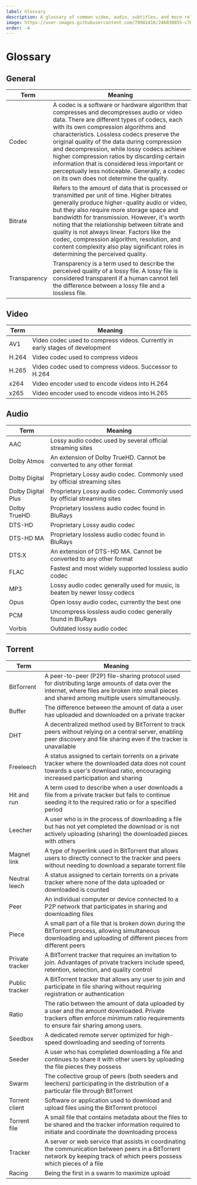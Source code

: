 ```yaml
---
label: Glossary
description: A glossary of common video, audio, subtitles, and more related terms
image: https://user-images.githubusercontent.com/78981416/246030855-c784e898-74a6-4fae-bbfa-1bb4a6bdbac1.gif
order: -4
---
```


# Glossary

## General

| Term         | Meaning                                                                                                                                                                                                                                                                                                                                                                                                                                                                                                                      |
| ------------ | ---------------------------------------------------------------------------------------------------------------------------------------------------------------------------------------------------------------------------------------------------------------------------------------------------------------------------------------------------------------------------------------------------------------------------------------------------------------------------------------------------------------------------- |
| Codec        | A codec is a software or hardware algorithm that compresses and decompresses audio or video data. There are different types of codecs, each with its own compression algorithms and characteristics. Lossless codecs preserve the original quality of the data during compression and decompression, while lossy codecs achieve higher compression ratios by discarding certain information that is considered less important or perceptually less noticeable. Generally, a codec on its own does not determine the quality. |
| Bitrate      | Refers to the amount of data that is processed or transmitted per unit of time. Higher bitrates generally produce higher-quality audio or video, but they also require more storage space and bandwidth for transmission. However, it's worth noting that the relationship between bitrate and quality is not always linear. Factors like the codec, compression algorithm, resolution, and content complexity also play significant roles in determining the perceived quality.                                             |
| Transparency | Transparency is a term used to describe the perceived quality of a lossy file. A lossy file is considered transparent if a human cannot tell the difference between a lossy file and a lossless file.                                                                                                                                                                                                                                                                                                                        |

## Video

| Term  | Meaning                                                                       |
| ----- | ----------------------------------------------------------------------------- |
| AV1   | Video codec used to compress videos. Currently in early stages of development |
| H.264 | Video codec used to compress videos                                           |
| H.265 | Video codec used to compress videos. Successor to H.264                       |
| x264  | Video encoder used to encode videos into H.264                                |
| x265  | Video encoder used to encode videos into H.265                                |

## Audio

| Term               | Meaning                                                                     |
| ------------------ | --------------------------------------------------------------------------- |
| AAC                | Lossy audio codec used by several official streaming sites                  |
| Dolby Atmos        | An extension of Dolby TrueHD. Cannot be converted to any other format       |
| Dolby Digital      | Proprietary Lossy audio codec. Commonly used by official streaming sites    |
| Dolby Digital Plus | Proprietary Lossy audio codec. Commonly used by official streaming sites    |
| Dolby TrueHD       | Proprietary lossless audio codec found in BluRays                           |
| DTS-HD             | Proprietary Lossy audio codec                                               |
| DTS-HD MA          | Proprietary lossless audio codec found in BluRays                           |
| DTS:X              | An extension of DTS-HD MA. Cannot be converted to any other format          |
| FLAC               | Fastest and most widely supported lossless audio codec                      |
| MP3                | Lossy audio codec generally used for music, is beaten by newer lossy codecs |
| Opus               | Open lossy audio codec, currently the best one                              |
| PCM                | Uncompress lossless audio codec generally found in BluRays                  |
| Vorbis             | Outdated lossy audio codec                                                  |

## Torrent

| Term            | Meaning                                                                                                                                                                                            |
| --------------- | -------------------------------------------------------------------------------------------------------------------------------------------------------------------------------------------------- |
| BitTorrent      | A peer-to-peer (P2P) file-sharing protocol used for distributing large amounts of data over the internet, where files are broken into small pieces and shared among multiple users simultaneously. |
| Buffer          | The difference between the amount of data a user has uploaded and downloaded on a private tracker                                                                                                  |
| DHT             | A decentralized method used by BitTorrent to track peers without relying on a central server, enabling peer discovery and file sharing even if the tracker is unavailable                          |
| Freeleech       | A status assigned to certain torrents on a private tracker where the downloaded data does not count towards a user's download ratio, encouraging increased participation and sharing               |
| Hit and run     | A term used to describe when a user downloads a file from a private tracker but fails to continue seeding it to the required ratio or for a specified period                                       |
| Leecher         | A user who is in the process of downloading a file but has not yet completed the download or is not actively uploading (sharing) the downloaded pieces with others                                 |
| Magnet link     | A type of hyperlink used in BitTorrent that allows users to directly connect to the tracker and peers without needing to download a separate torrent file                                          |
| Neutral leech   | A status assigned to certain torrents on a private tracker where none of the data uploaded or downloaded is counted                                                                                |     
| Peer            | An individual computer or device connected to a P2P network that participates in sharing and downloading files                                                                                     |
| Piece           | A small part of a file that is broken down during the BitTorrent process, allowing simultaneous downloading and uploading of different pieces from different peers                                 |
| Private tracker | A BitTorrent tracker that requires an invitation to join. Advantages of private trackers include speed, retention, selection, and quality control                                                  |
| Public tracker  | A BitTorrent tracker that allows any user to join and participate in file sharing without requiring registration or authentication                                                                 |
| Ratio           | The ratio between the amount of data uploaded by a user and the amount downloaded. Private trackers often enforce minimum ratio requirements to ensure fair sharing among users.                   |
| Seedbox         | A dedicated remote server optimized for high-speed downloading and seeding of torrents                                                                                                             |
| Seeder          | A user who has completed downloading a file and continues to share it with other users by uploading the file pieces they possess                                                                   |
| Swarm           | The collective group of peers (both seeders and leechers) participating in the distribution of a particular file through BitTorrent                                                                |
| Torrent client  | Software or application used to download and upload files using the BitTorrent protocol                                                                                                            |
| Torrent file    | A small file that contains metadata about the files to be shared and the tracker information required to initiate and coordinate the downloading process                                           |
| Tracker         | A server or web service that assists in coordinating the communication between peers in a BitTorrent network by keeping track of which peers possess which pieces of a file                        |
| Racing          | Being the first in a swarm to maximize upload                                                                                                                                                      |
